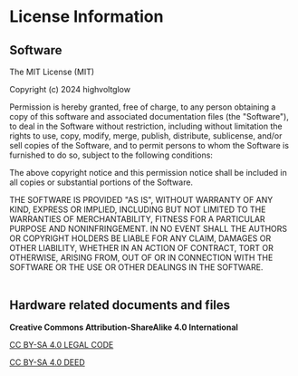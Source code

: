 License Information
===================

Software
--------
The MIT License (MIT)

Copyright (c) 2024 highvoltglow

Permission is hereby granted, free of charge, to any person obtaining a copy
of this software and associated documentation files (the "Software"), to deal
in the Software without restriction, including without limitation the rights
to use, copy, modify, merge, publish, distribute, sublicense, and/or sell
copies of the Software, and to permit persons to whom the Software is
furnished to do so, subject to the following conditions:

The above copyright notice and this permission notice shall be included in all
copies or substantial portions of the Software.

THE SOFTWARE IS PROVIDED "AS IS", WITHOUT WARRANTY OF ANY KIND, EXPRESS OR
IMPLIED, INCLUDING BUT NOT LIMITED TO THE WARRANTIES OF MERCHANTABILITY,
FITNESS FOR A PARTICULAR PURPOSE AND NONINFRINGEMENT. IN NO EVENT SHALL THE
AUTHORS OR COPYRIGHT HOLDERS BE LIABLE FOR ANY CLAIM, DAMAGES OR OTHER
LIABILITY, WHETHER IN AN ACTION OF CONTRACT, TORT OR OTHERWISE, ARISING FROM,
OUT OF OR IN CONNECTION WITH THE SOFTWARE OR THE USE OR OTHER DEALINGS IN THE
SOFTWARE.
<br>
<br>

Hardware related documents and files
------------------------------------
**Creative Commons Attribution-ShareAlike 4.0 International**

[CC BY-SA 4.0 LEGAL CODE](https://creativecommons.org/licenses/by-sa/4.0/legalcode)

[CC BY-SA 4.0 DEED](https://creativecommons.org/licenses/by-sa/4.0/)
